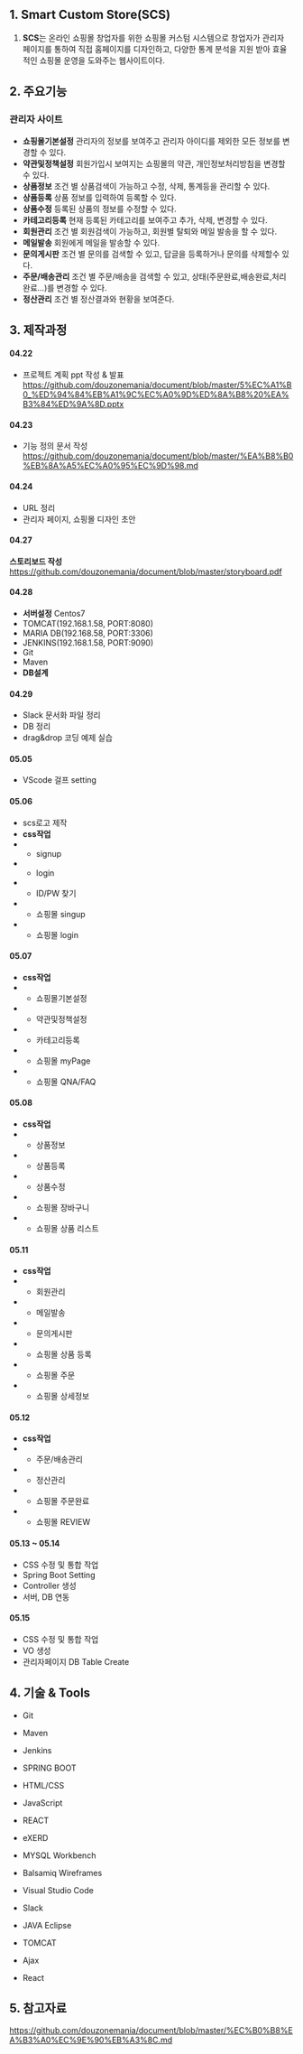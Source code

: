 ## 1. Smart Custom Store(SCS)
1. **SCS**는 온라인 쇼핑몰 창업자를 위한 쇼핑몰 커스텀 시스템으로 창업자가 관리자 페이지를 통하여 직접 홈페이지를 디자인하고, 다양한 통계 분석을 지원 받아 효율적인 쇼핑몰 운영을 도와주는 웹사이트이다.
## 2. 주요기능
### 관리자 사이트
- **쇼핑몰기본설정**
관리자의 정보를 보여주고 관리자 아이디를 제외한 모든 정보를 변경할 수 있다.
- **약관및정책설정**
회원가입시 보여지는 쇼핑몰의 약관, 개인정보처리방침을 변경할 수 있다.
- **상품정보**
조건 별 상품검색이 가능하고 수정, 삭제, 통계등을 관리할 수 있다.
- **상품등록**
상품 정보를 입력하여 등록할 수 있다.
- **상품수정**
등록된 상품의 정보를 수정할 수 있다.
- **카테고리등록**
현재 등록된 카테고리를 보여주고 추가, 삭제, 변경할 수 있다.
- **회원관리**
조건 별 회원검색이 가능하고, 회원별 탈퇴와 메일 발송을 할 수 있다.
- **메일발송**
회원에게 메일을 발송할 수 있다.
- **문의게시판**
조건 별 문의를 검색할 수 있고, 답글을 등록하거나 문의를 삭제할수 있다.
- **주문/배송관리**
조건 별 주문/배송을 검색할 수 있고, 상태(주문완료,배송완료,처리완료...)를 변경할 수 있다.
- **정산관리**
조건 별 정산결과와 현황을 보여준다.
## 3. 제작과정
#### 04.22
- 프로젝트 계획 ppt 작성 & 발표
https://github.com/douzonemania/document/blob/master/5%EC%A1%B0_%ED%94%84%EB%A1%9C%EC%A0%9D%ED%8A%B8%20%EA%B3%84%ED%9A%8D.pptx
#### 04.23
- 기능 정의 문서 작성
https://github.com/douzonemania/document/blob/master/%EA%B8%B0%EB%8A%A5%EC%A0%95%EC%9D%98.md
#### 04.24
- URL 정리
- 관리자 페이지, 쇼핑몰 디자인 초안
#### 04.27
**스토리보드 작성**
https://github.com/douzonemania/document/blob/master/storyboard.pdf
#### 04.28
- **서버설정** Centos7
- TOMCAT(192.168.1.58, PORT:8080)
- MARIA DB(192.168.58, PORT:3306)
- JENKINS(192.168.1.58, PORT:9090) 
- Git
- Maven
- **DB설계**
#### 04.29
- Slack 문서화 파일 정리
- DB 정리
- drag&drop 코딩 예제 실습
#### 05.05
- VScode 걸프 setting
#### 05.06
- scs로고 제작
- **css작업**
- - signup
- - login
- - ID/PW 찾기
- - 쇼핑몰 singup
- - 쇼핑몰 login
#### 05.07
- **css작업**
- - 쇼핑몰기본설정
- - 약관및정책설정
- - 카테고리등록
- - 쇼핑몰 myPage
- - 쇼핑몰 QNA/FAQ
#### 05.08
- **css작업**
- - 상품정보
- - 상품등록
- - 상품수정
- - 쇼핑몰 장바구니
- - 쇼핑몰 상품 리스트
#### 05.11
- **css작업**
- - 회원관리
- - 메일발송
- - 문의게시판
- - 쇼핑몰 상품 등록
- - 쇼핑몰 주문
- - 쇼핑몰 상세정보
#### 05.12
- **css작업**
- - 주문/배송관리
- - 정산관리
- - 쇼핑몰 주문완료
- - 쇼핑몰 REVIEW
#### 05.13 ~ 05.14
- CSS 수정 및 통합 작업
- Spring Boot Setting
- Controller 생성
- 서버, DB 연동
#### 05.15
- CSS 수정 및 통합 작업
- VO 생성
- 관리자페이지 DB Table Create
## 4. 기술 & Tools
- Git
- Maven
- Jenkins
- SPRING BOOT
- HTML/CSS
- JavaScript
- REACT


- eXERD
- MYSQL Workbench
- Balsamiq Wireframes
- Visual Studio Code
- Slack
- JAVA Eclipse
- TOMCAT
- Ajax
- React
## 5. 참고자료
https://github.com/douzonemania/document/blob/master/%EC%B0%B8%EA%B3%A0%EC%9E%90%EB%A3%8C.md
